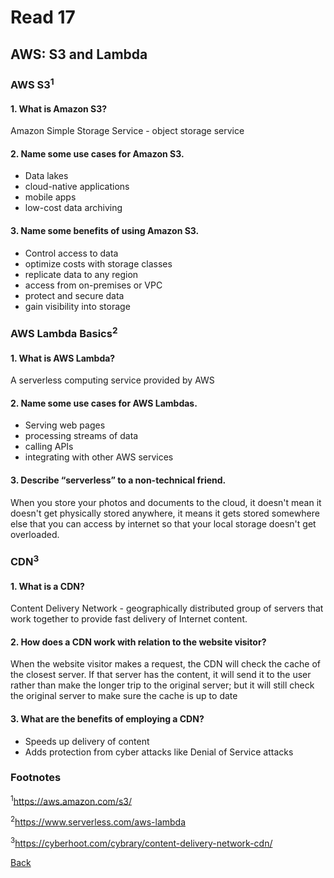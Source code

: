 # Read 17

## AWS: S3 and Lambda

### AWS S3<sup>1</sup>

#### 1. What is Amazon S3?

Amazon Simple Storage Service - object storage service

#### 2. Name some use cases for Amazon S3.

* Data lakes
* cloud-native applications
* mobile apps
* low-cost data archiving

#### 3. Name some benefits of using Amazon S3.

* Control access to data
* optimize costs with storage classes
* replicate data to any region
* access from on-premises or VPC
* protect and secure data
* gain visibility into storage

### AWS Lambda Basics<sup>2</sup>

#### 1. What is AWS Lambda?

A serverless computing service provided by AWS

#### 2. Name some use cases for AWS Lambdas.

* Serving web pages
* processing streams of data
* calling APIs
* integrating with other AWS services

#### 3. Describe “serverless” to a non-technical friend.

When you store your photos and documents to the cloud, it doesn't mean it doesn't get physically stored anywhere, it means it gets stored somewhere else that you can access by internet so that your local storage doesn't get overloaded.

### CDN<sup>3</sup>

#### 1. What is a CDN?

Content Delivery Network - geographically distributed group of servers that work together to provide fast delivery of Internet content.

#### 2. How does a CDN work with relation to the website visitor?

When the website visitor makes a request, the CDN will check the cache of the closest server. If that server has the content, it will send it to the user rather than make the longer trip to the original server; but it will still check the original server to make sure the cache is up to date

#### 3. What are the benefits of employing a CDN?

* Speeds up delivery of content
* Adds protection from cyber attacks like Denial of Service attacks

### Footnotes

<sup>1</sup>https://aws.amazon.com/s3/

<sup>2</sup>https://www.serverless.com/aws-lambda

<sup>3</sup>https://cyberhoot.com/cybrary/content-delivery-network-cdn/

[Back](/reading-notes/401/401-TOC.html)